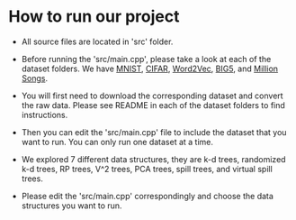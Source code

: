# How to run our project

* All source files are located in 'src' folder.

* Before running the 'src/main.cpp', please take a look at each of the dataset folders. We have [MNIST](https://github.com/zhenzhai/nearest_neighbor/tree/master/cpp/src/mnist), [CIFAR](https://github.com/zhenzhai/nearest_neighbor/tree/master/cpp/src/cifar), [Word2Vec](https://github.com/zhenzhai/nearest_neighbor/tree/master/cpp/src/w2v), [BIG5](https://github.com/zhenzhai/nearest_neighbor/tree/master/cpp/src/big5), and [Million Songs](https://github.com/zhenzhai/nearest_neighbor/tree/master/cpp/src/songs).

* You will first need to download the corresponding dataset and convert the raw data. Please see README in each of the dataset folders to find instructions.

* Then you can edit the 'src/main.cpp' file to include the dataset that you want to run. You can only run one dataset at a time.

* We explored 7 different data structures, they are k-d trees, randomized k-d trees, RP trees, V^2 trees, PCA trees, spill trees, and virtual spill trees.

* Please edit the 'src/main.cpp' correspondingly and choose the data structures you want to run.
